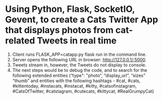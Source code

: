 # Using Python, Flask, SocketIO, Gevent, to create a Cats Twitter App that displays photos from cat-related Tweets in real time

1. Client runs FLASK_APP=catapp.py flask run in the command line.
2. Server opens the following URL in browser: http://127.0.0.1/:5000.
3. Tweets stream in, however, the Tweets do not display to console. 	
4. The next steps would be to debug the code, and to search for the following extended entities (“type": "photo”, “display_url”, “sizes” “thumb” and entities with the following hashtags - #cat, #cats, #kittentoday, #instacats, #instacat, #kitty, #catsofinstagram, #CatsOfTwitter, #catstagram, #cutecats, #kittycat, #RealGrumpyCat)

